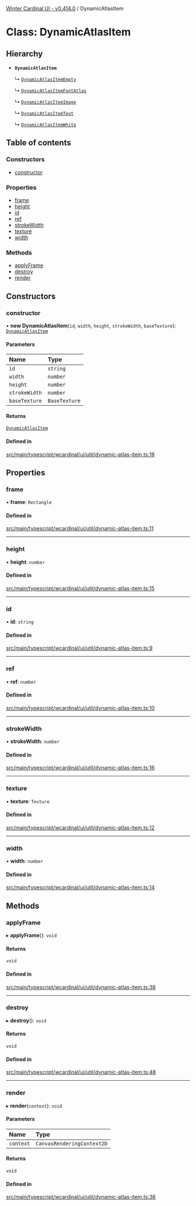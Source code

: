 [Winter Cardinal UI - v0.414.0](../index.md) / DynamicAtlasItem

# Class: DynamicAtlasItem

## Hierarchy

- **`DynamicAtlasItem`**

  ↳ [`DynamicAtlasItemEmpty`](DynamicAtlasItemEmpty.md)

  ↳ [`DynamicAtlasItemFontAtlas`](DynamicAtlasItemFontAtlas.md)

  ↳ [`DynamicAtlasItemImage`](DynamicAtlasItemImage.md)

  ↳ [`DynamicAtlasItemText`](DynamicAtlasItemText.md)

  ↳ [`DynamicAtlasItemWhite`](DynamicAtlasItemWhite.md)

## Table of contents

### Constructors

- [constructor](DynamicAtlasItem.md#constructor)

### Properties

- [frame](DynamicAtlasItem.md#frame)
- [height](DynamicAtlasItem.md#height)
- [id](DynamicAtlasItem.md#id)
- [ref](DynamicAtlasItem.md#ref)
- [strokeWidth](DynamicAtlasItem.md#strokewidth)
- [texture](DynamicAtlasItem.md#texture)
- [width](DynamicAtlasItem.md#width)

### Methods

- [applyFrame](DynamicAtlasItem.md#applyframe)
- [destroy](DynamicAtlasItem.md#destroy)
- [render](DynamicAtlasItem.md#render)

## Constructors

### constructor

• **new DynamicAtlasItem**(`id`, `width`, `height`, `strokeWidth`, `baseTexture`): [`DynamicAtlasItem`](DynamicAtlasItem.md)

#### Parameters

| Name | Type |
| :------ | :------ |
| `id` | `string` |
| `width` | `number` |
| `height` | `number` |
| `strokeWidth` | `number` |
| `baseTexture` | `BaseTexture` |

#### Returns

[`DynamicAtlasItem`](DynamicAtlasItem.md)

#### Defined in

[src/main/typescript/wcardinal/ui/util/dynamic-atlas-item.ts:18](https://github.com/winter-cardinal/winter-cardinal-ui/blob/v0.414.0/src/main/typescript/wcardinal/ui/util/dynamic-atlas-item.ts#L18)

## Properties

### frame

• **frame**: `Rectangle`

#### Defined in

[src/main/typescript/wcardinal/ui/util/dynamic-atlas-item.ts:11](https://github.com/winter-cardinal/winter-cardinal-ui/blob/v0.414.0/src/main/typescript/wcardinal/ui/util/dynamic-atlas-item.ts#L11)

___

### height

• **height**: `number`

#### Defined in

[src/main/typescript/wcardinal/ui/util/dynamic-atlas-item.ts:15](https://github.com/winter-cardinal/winter-cardinal-ui/blob/v0.414.0/src/main/typescript/wcardinal/ui/util/dynamic-atlas-item.ts#L15)

___

### id

• **id**: `string`

#### Defined in

[src/main/typescript/wcardinal/ui/util/dynamic-atlas-item.ts:9](https://github.com/winter-cardinal/winter-cardinal-ui/blob/v0.414.0/src/main/typescript/wcardinal/ui/util/dynamic-atlas-item.ts#L9)

___

### ref

• **ref**: `number`

#### Defined in

[src/main/typescript/wcardinal/ui/util/dynamic-atlas-item.ts:10](https://github.com/winter-cardinal/winter-cardinal-ui/blob/v0.414.0/src/main/typescript/wcardinal/ui/util/dynamic-atlas-item.ts#L10)

___

### strokeWidth

• **strokeWidth**: `number`

#### Defined in

[src/main/typescript/wcardinal/ui/util/dynamic-atlas-item.ts:16](https://github.com/winter-cardinal/winter-cardinal-ui/blob/v0.414.0/src/main/typescript/wcardinal/ui/util/dynamic-atlas-item.ts#L16)

___

### texture

• **texture**: `Texture`

#### Defined in

[src/main/typescript/wcardinal/ui/util/dynamic-atlas-item.ts:12](https://github.com/winter-cardinal/winter-cardinal-ui/blob/v0.414.0/src/main/typescript/wcardinal/ui/util/dynamic-atlas-item.ts#L12)

___

### width

• **width**: `number`

#### Defined in

[src/main/typescript/wcardinal/ui/util/dynamic-atlas-item.ts:14](https://github.com/winter-cardinal/winter-cardinal-ui/blob/v0.414.0/src/main/typescript/wcardinal/ui/util/dynamic-atlas-item.ts#L14)

## Methods

### applyFrame

▸ **applyFrame**(): `void`

#### Returns

`void`

#### Defined in

[src/main/typescript/wcardinal/ui/util/dynamic-atlas-item.ts:38](https://github.com/winter-cardinal/winter-cardinal-ui/blob/v0.414.0/src/main/typescript/wcardinal/ui/util/dynamic-atlas-item.ts#L38)

___

### destroy

▸ **destroy**(): `void`

#### Returns

`void`

#### Defined in

[src/main/typescript/wcardinal/ui/util/dynamic-atlas-item.ts:48](https://github.com/winter-cardinal/winter-cardinal-ui/blob/v0.414.0/src/main/typescript/wcardinal/ui/util/dynamic-atlas-item.ts#L48)

___

### render

▸ **render**(`context`): `void`

#### Parameters

| Name | Type |
| :------ | :------ |
| `context` | `CanvasRenderingContext2D` |

#### Returns

`void`

#### Defined in

[src/main/typescript/wcardinal/ui/util/dynamic-atlas-item.ts:36](https://github.com/winter-cardinal/winter-cardinal-ui/blob/v0.414.0/src/main/typescript/wcardinal/ui/util/dynamic-atlas-item.ts#L36)
